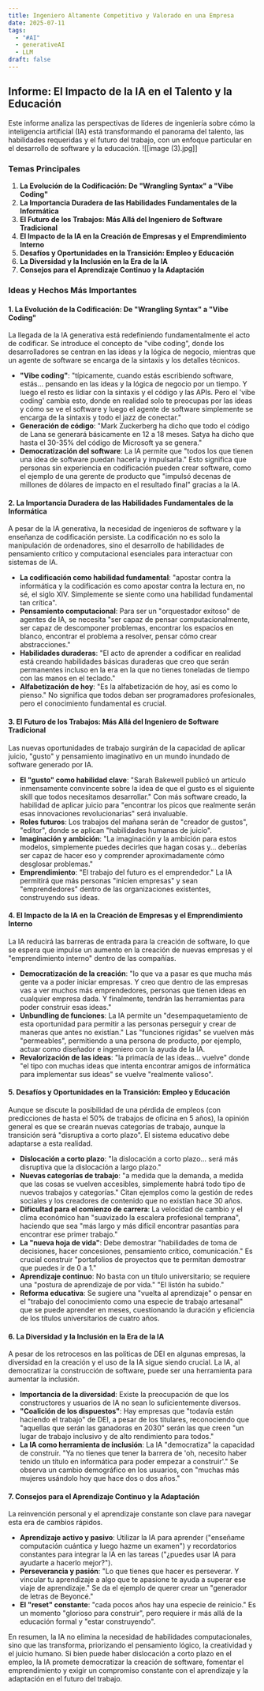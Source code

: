 ```yaml
---
title: Ingeniero Altamente Competitivo y Valorado en una Empresa
date: 2025-07-11
tags:
  - "#AI"
  - generativeAI
  - LLM
draft: false
---
```

## Informe: El Impacto de la IA en el Talento y la Educación

Este informe analiza las perspectivas de líderes de ingeniería sobre cómo la inteligencia artificial (IA) está transformando el panorama del talento, las habilidades requeridas y el futuro del trabajo, con un enfoque particular en el desarrollo de software y la educación.
![[image (3).jpg]]
### Temas Principales

1. **La Evolución de la Codificación: De "Wrangling Syntax" a "Vibe Coding"**
2. **La Importancia Duradera de las Habilidades Fundamentales de la Informática**
3. **El Futuro de los Trabajos: Más Allá del Ingeniero de Software Tradicional**
4. **El Impacto de la IA en la Creación de Empresas y el Emprendimiento Interno**
5. **Desafíos y Oportunidades en la Transición: Empleo y Educación**
6. **La Diversidad y la Inclusión en la Era de la IA**
7. **Consejos para el Aprendizaje Continuo y la Adaptación**

### Ideas y Hechos Más Importantes

#### 1. La Evolución de la Codificación: De "Wrangling Syntax" a "Vibe Coding"

La llegada de la IA generativa está redefiniendo fundamentalmente el acto de codificar. Se introduce el concepto de "vibe coding", donde los desarrolladores se centran en las ideas y la lógica de negocio, mientras que un agente de software se encarga de la sintaxis y los detalles técnicos.

- **"Vibe coding"**: "típicamente, cuando estás escribiendo software, estás... pensando en las ideas y la lógica de negocio por un tiempo. Y luego el resto es lidiar con la sintaxis y el código y las APIs. Pero el 'vibe coding' cambia esto, donde en realidad solo te preocupas por las ideas y cómo se ve el software y luego el agente de software simplemente se encarga de la sintaxis y todo el jazz de conectar."
- **Generación de código**: "Mark Zuckerberg ha dicho que todo el código de Lana se generará básicamente en 12 a 18 meses. Satya ha dicho que hasta el 30-35% del código de Microsoft ya se genera."
- **Democratización del software**: La IA permite que "todos los que tienen una idea de software puedan hacerla y impulsarla." Esto significa que personas sin experiencia en codificación pueden crear software, como el ejemplo de una gerente de producto que "impulsó decenas de millones de dólares de impacto en el resultado final" gracias a la IA.

#### 2. La Importancia Duradera de las Habilidades Fundamentales de la Informática

A pesar de la IA generativa, la necesidad de ingenieros de software y la enseñanza de codificación persiste. La codificación no es solo la manipulación de ordenadores, sino el desarrollo de habilidades de pensamiento crítico y computacional esenciales para interactuar con sistemas de IA.

- **La codificación como habilidad fundamental**: "apostar contra la informática y la codificación es como apostar contra la lectura en, no sé, el siglo XIV. Simplemente se siente como una habilidad fundamental tan crítica".
- **Pensamiento computacional**: Para ser un "orquestador exitoso" de agentes de IA, se necesita "ser capaz de pensar computacionalmente, ser capaz de descomponer problemas, encontrar los espacios en blanco, encontrar el problema a resolver, pensar cómo crear abstracciones."
- **Habilidades duraderas**: "El acto de aprender a codificar en realidad está creando habilidades básicas duraderas que creo que serán permanentes incluso en la era en la que no tienes toneladas de tiempo con las manos en el teclado."
- **Alfabetización de hoy**: "Es la alfabetización de hoy, así es como lo pienso." No significa que todos deban ser programadores profesionales, pero el conocimiento fundamental es crucial.

#### 3. El Futuro de los Trabajos: Más Allá del Ingeniero de Software Tradicional

Las nuevas oportunidades de trabajo surgirán de la capacidad de aplicar juicio, "gusto" y pensamiento imaginativo en un mundo inundado de software generado por IA.

- **El "gusto" como habilidad clave**: "Sarah Bakewell publicó un artículo inmensamente convincente sobre la idea de que el gusto es el siguiente skill que todos necesitamos desarrollar." Con más software creado, la habilidad de aplicar juicio para "encontrar los picos que realmente serán esas innovaciones revolucionarias" será invaluable.
- **Roles futuros**: Los trabajos del mañana serán de "creador de gustos", "editor", donde se aplican "habilidades humanas de juicio".
- **Imaginación y ambición**: "La imaginación y la ambición para estos modelos, simplemente puedes decirles que hagan cosas y... deberías ser capaz de hacer eso y comprender aproximadamente cómo desglosar problemas."
- **Emprendimiento**: "El trabajo del futuro es el emprendedor." La IA permitirá que más personas "inicien empresas" y sean "emprendedores" dentro de las organizaciones existentes, construyendo sus ideas.

#### 4. El Impacto de la IA en la Creación de Empresas y el Emprendimiento Interno

La IA reducirá las barreras de entrada para la creación de software, lo que se espera que impulse un aumento en la creación de nuevas empresas y el "emprendimiento interno" dentro de las compañías.

- **Democratización de la creación**: "lo que va a pasar es que mucha más gente va a poder iniciar empresas. Y creo que dentro de las empresas vas a ver muchos más emprendedores, personas que tienen ideas en cualquier empresa dada. Y finalmente, tendrán las herramientas para poder construir esas ideas."
- **Unbundling de funciones**: La IA permite un "desempaquetamiento de esta oportunidad para permitir a las personas perseguir y crear de maneras que antes no existían." Las "funciones rígidas" se vuelven más "permeables", permitiendo a una persona de producto, por ejemplo, actuar como diseñador e ingeniero con la ayuda de la IA.
- **Revalorización de las ideas**: "la primacía de las ideas... vuelve" donde "el tipo con muchas ideas que intenta encontrar amigos de informática para implementar sus ideas" se vuelve "realmente valioso".

#### 5. Desafíos y Oportunidades en la Transición: Empleo y Educación

Aunque se discute la posibilidad de una pérdida de empleos (con predicciones de hasta el 50% de trabajos de oficina en 5 años), la opinión general es que se crearán nuevas categorías de trabajo, aunque la transición será "disruptiva a corto plazo". El sistema educativo debe adaptarse a esta realidad.

- **Dislocación a corto plazo**: "la dislocación a corto plazo... será más disruptiva que la dislocación a largo plazo."
- **Nuevas categorías de trabajo**: "a medida que la demanda, a medida que las cosas se vuelven accesibles, simplemente habrá todo tipo de nuevos trabajos y categorías." Citan ejemplos como la gestión de redes sociales y los creadores de contenido que no existían hace 30 años.
- **Dificultad para el comienzo de carrera**: La velocidad de cambio y el clima económico han "suavizado la escalera profesional temprana", haciendo que sea "más largo y más difícil encontrar pasantías para encontrar ese primer trabajo."
- **La "nueva hoja de vida"**: Debe demostrar "habilidades de toma de decisiones, hacer concesiones, pensamiento crítico, comunicación." Es crucial construir "portafolios de proyectos que te permitan demostrar que puedes ir de 0 a 1."
- **Aprendizaje continuo**: No basta con un título universitario; se requiere una "postura de aprendizaje de por vida." "El listón ha subido."
- **Reforma educativa**: Se sugiere una "vuelta al aprendizaje" o pensar en el "trabajo del conocimiento como una especie de trabajo artesanal" que se puede aprender en meses, cuestionando la duración y eficiencia de los títulos universitarios de cuatro años.

#### 6. La Diversidad y la Inclusión en la Era de la IA

A pesar de los retrocesos en las políticas de DEI en algunas empresas, la diversidad en la creación y el uso de la IA sigue siendo crucial. La IA, al democratizar la construcción de software, puede ser una herramienta para aumentar la inclusión.

- **Importancia de la diversidad**: Existe la preocupación de que los constructores y usuarios de IA no sean lo suficientemente diversos.
- **"Coalición de los dispuestos"**: Hay empresas que "todavía están haciendo el trabajo" de DEI, a pesar de los titulares, reconociendo que "aquellas que serán las ganadoras en 2030" serán las que creen "un lugar de trabajo inclusivo y de alto rendimiento para todos."
- **La IA como herramienta de inclusión**: La IA "democratiza" la capacidad de construir. "Ya no tienes que tener la barrera de 'oh, necesito haber tenido un título en informática para poder empezar a construir'." Se observa un cambio demográfico en los usuarios, con "muchas más mujeres usándolo hoy que hace dos o dos años."

#### 7. Consejos para el Aprendizaje Continuo y la Adaptación

La reinvención personal y el aprendizaje constante son clave para navegar esta era de cambios rápidos.

- **Aprendizaje activo y pasivo**: Utilizar la IA para aprender ("enseñame computación cuántica y luego hazme un examen") y recordatorios constantes para integrar la IA en las tareas ("¿puedes usar IA para ayudarte a hacerlo mejor?").
- **Perseverancia y pasión**: "Lo que tienes que hacer es perseverar. Y vincular tu aprendizaje a algo que te apasione te ayuda a superar ese viaje de aprendizaje." Se da el ejemplo de querer crear un "generador de letras de Beyoncé."
- **El "reset" constante**: "cada pocos años hay una especie de reinicio." Es un momento "glorioso para construir", pero requiere ir más allá de la educación formal y "estar construyendo".

En resumen, la IA no elimina la necesidad de habilidades computacionales, sino que las transforma, priorizando el pensamiento lógico, la creatividad y el juicio humano. Si bien puede haber dislocación a corto plazo en el empleo, la IA promete democratizar la creación de software, fomentar el emprendimiento y exigir un compromiso constante con el aprendizaje y la adaptación en el futuro del trabajo.